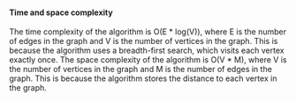 #### Time and space complexity
The time complexity of the algorithm is O(E * log(V)), where E is the number of edges in the graph and V is the number of vertices in the graph. This is because the algorithm uses a breadth-first search, which visits each vertex exactly once. The space complexity of the algorithm is O(V * M), where V is the number of vertices in the graph and M is the number of edges in the graph. This is because the algorithm stores the distance to each vertex in the graph.